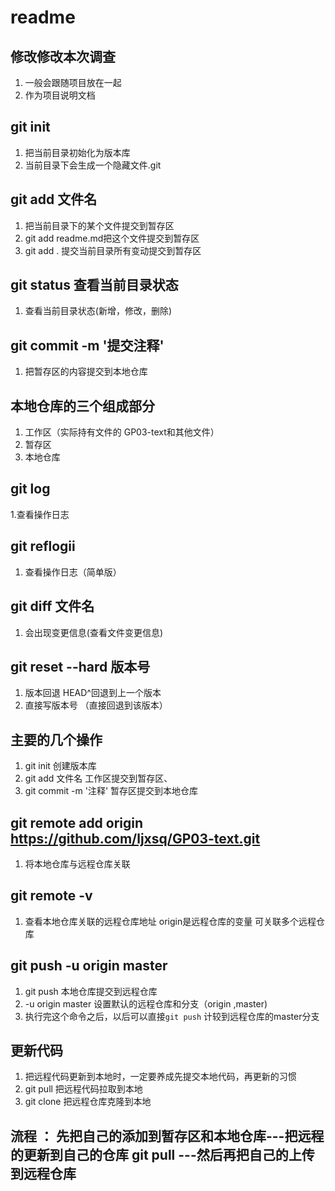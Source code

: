 # readme
## 修改修改本次调查
 1. 一般会跟随项目放在一起
 2. 作为项目说明文档

 ## git init
 1. 把当前目录初始化为版本库
 2. 当前目录下会生成一个隐藏文件.git

 ## git add 文件名
 1. 把当前目录下的某个文件提交到暂存区
 2. git add readme.md把这个文件提交到暂存区
 3. git add .  提交当前目录所有变动提交到暂存区

 ## git status 查看当前目录状态
 1. 查看当前目录状态(新增，修改，删除)

 ## git commit -m '提交注释'

 1. 把暂存区的内容提交到本地仓库

 ## 本地仓库的三个组成部分

 1. 工作区（实际持有文件的 GP03-text和其他文件）
 2. 暂存区
 3. 本地仓库


## git log
1.查看操作日志

## git reflogii
1. 查看操作日志（简单版）

## git diff 文件名
1. 会出现变更信息(查看文件变更信息)

## git reset --hard 版本号
1. 版本回退 HEAD^回退到上一个版本
2. 直接写版本号  （直接回退到该版本）

## 主要的几个操作
1. git init  创建版本库
2. git add 文件名    工作区提交到暂存区、
3. git commit -m '注释'   暂存区提交到本地仓库


## git remote add origin https://github.com/ljxsq/GP03-text.git

1. 将本地仓库与远程仓库关联

## git remote -v
1. 查看本地仓库关联的远程仓库地址  origin是远程仓库的变量  可关联多个远程仓库


## git push -u origin master
1. git push 本地仓库提交到远程仓库
2. -u origin master 设置默认的远程仓库和分支（origin  ,master) 
3. 执行完这个命令之后，以后可以直接`git push` 计较到远程仓库的master分支 


## 更新代码
1. 把远程代码更新到本地时，一定要养成先提交本地代码，再更新的习惯
2. git pull 把远程代码拉取到本地
3. git clone 把远程仓库克隆到本地


## 流程  ： 先把自己的添加到暂存区和本地仓库---把远程的更新到自己的仓库 git pull ---然后再把自己的上传到远程仓库

